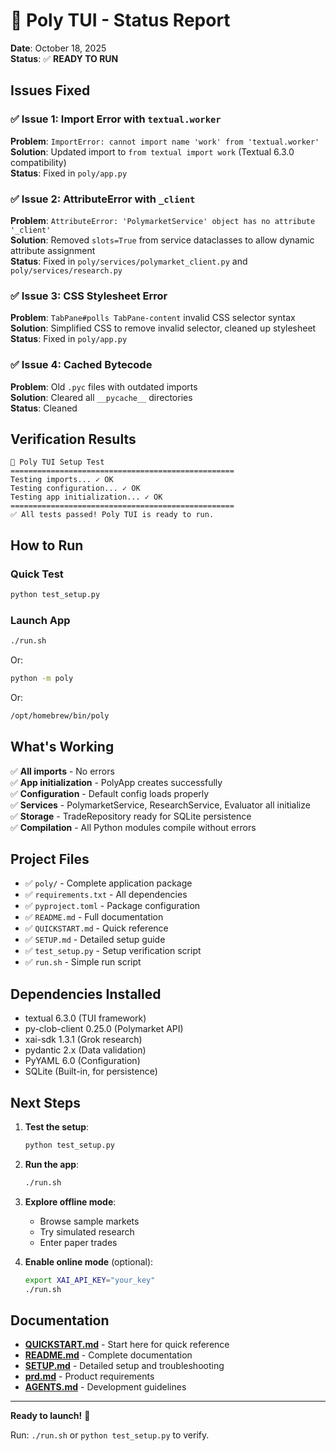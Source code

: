# 🎉 Poly TUI - Status Report

**Date**: October 18, 2025  
**Status**: ✅ **READY TO RUN**

## Issues Fixed

### ✅ Issue 1: Import Error with `textual.worker`
**Problem**: `ImportError: cannot import name 'work' from 'textual.worker'`  
**Solution**: Updated import to `from textual import work` (Textual 6.3.0 compatibility)  
**Status**: Fixed in `poly/app.py`

### ✅ Issue 2: AttributeError with `_client`
**Problem**: `AttributeError: 'PolymarketService' object has no attribute '_client'`  
**Solution**: Removed `slots=True` from service dataclasses to allow dynamic attribute assignment  
**Status**: Fixed in `poly/services/polymarket_client.py` and `poly/services/research.py`

### ✅ Issue 3: CSS Stylesheet Error
**Problem**: `TabPane#polls TabPane-content` invalid CSS selector syntax  
**Solution**: Simplified CSS to remove invalid selector, cleaned up stylesheet  
**Status**: Fixed in `poly/app.py`

### ✅ Issue 4: Cached Bytecode
**Problem**: Old `.pyc` files with outdated imports  
**Solution**: Cleared all `__pycache__` directories  
**Status**: Cleaned

## Verification Results

```
🧪 Poly TUI Setup Test
==================================================
Testing imports... ✓ OK
Testing configuration... ✓ OK
Testing app initialization... ✓ OK
==================================================
✅ All tests passed! Poly TUI is ready to run.
```

## How to Run

### Quick Test
```bash
python test_setup.py
```

### Launch App
```bash
./run.sh
```

Or:
```bash
python -m poly
```

Or:
```bash
/opt/homebrew/bin/poly
```

## What's Working

✅ **All imports** - No errors  
✅ **App initialization** - PolyApp creates successfully  
✅ **Configuration** - Default config loads properly  
✅ **Services** - PolymarketService, ResearchService, Evaluator all initialize  
✅ **Storage** - TradeRepository ready for SQLite persistence  
✅ **Compilation** - All Python modules compile without errors  

## Project Files

- ✅ `poly/` - Complete application package
- ✅ `requirements.txt` - All dependencies  
- ✅ `pyproject.toml` - Package configuration
- ✅ `README.md` - Full documentation
- ✅ `QUICKSTART.md` - Quick reference
- ✅ `SETUP.md` - Detailed setup guide
- ✅ `test_setup.py` - Setup verification script
- ✅ `run.sh` - Simple run script

## Dependencies Installed

- textual 6.3.0 (TUI framework)
- py-clob-client 0.25.0 (Polymarket API)
- xai-sdk 1.3.1 (Grok research)
- pydantic 2.x (Data validation)
- PyYAML 6.0 (Configuration)
- SQLite (Built-in, for persistence)

## Next Steps

1. **Test the setup**:
   ```bash
   python test_setup.py
   ```

2. **Run the app**:
   ```bash
   ./run.sh
   ```

3. **Explore offline mode**:
   - Browse sample markets
   - Try simulated research
   - Enter paper trades

4. **Enable online mode** (optional):
   ```bash
   export XAI_API_KEY="your_key"
   ./run.sh
   ```

## Documentation

- **[QUICKSTART.md](QUICKSTART.md)** - Start here for quick reference
- **[README.md](README.md)** - Complete documentation
- **[SETUP.md](SETUP.md)** - Detailed setup and troubleshooting
- **[prd.md](prd.md)** - Product requirements
- **[AGENTS.md](AGENTS.md)** - Development guidelines

---

**Ready to launch!** 🚀

Run: `./run.sh` or `python test_setup.py` to verify.

